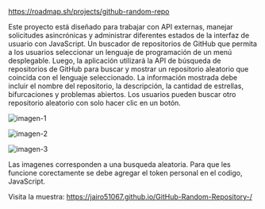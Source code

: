 https://roadmap.sh/projects/github-random-repo 

Este proyecto está diseñado para trabajar con API externas, manejar solicitudes asincrónicas y administrar diferentes estados de la interfaz de usuario con JavaScript.
Un buscador de repositorios de GitHub que permita a los usuarios seleccionar un lenguaje de programación de un menú desplegable. Luego, la aplicación utilizará la API de búsqueda de repositorios de GitHub para buscar y mostrar un repositorio aleatorio que coincida con el lenguaje seleccionado. La información mostrada debe incluir el nombre del repositorio, la descripción, la cantidad de estrellas, bifurcaciones y problemas abiertos. Los usuarios pueden buscar otro repositorio aleatorio con solo hacer clic en un botón.

![imagen-1](https://github.com/user-attachments/assets/5c42ee9d-30c4-45b3-9df3-b6246b1bcf0a)

![imagen-2](https://github.com/user-attachments/assets/4d9ca0a1-3425-464d-a1ec-6af29e8734f8)

![imagen-3](https://github.com/user-attachments/assets/18e1ca1d-6f6c-43c0-9d9a-b22a2ebcc7a8)

Las imagenes corresponden a una busqueda aleatoria. Para que les funcione corectamente se debe agregar el token personal en el codigo, JavaScript.

Visita la muestra: https://jairo51067.github.io/GitHub-Random-Repository-/ 


